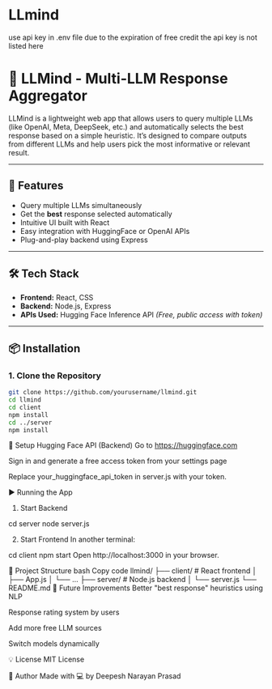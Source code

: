 # LLmind

use api key in .env file due to the expiration of free credit the api key is not listed here

# 🧠 LLMind - Multi-LLM Response Aggregator

LLMind is a lightweight web app that allows users to query multiple LLMs (like OpenAI, Meta, DeepSeek, etc.) and automatically selects the best response based on a simple heuristic. It’s designed to compare outputs from different LLMs and help users pick the most informative or relevant result.

---

## 🚀 Features

- Query multiple LLMs simultaneously
- Get the **best** response selected automatically
- Intuitive UI built with React
- Easy integration with HuggingFace or OpenAI APIs
- Plug-and-play backend using Express

---

## 🛠️ Tech Stack

- **Frontend:** React, CSS
- **Backend:** Node.js, Express
- **APIs Used:** Hugging Face Inference API *(Free, public access with token)*

---

## 📦 Installation

### 1. Clone the Repository

```bash
git clone https://github.com/yourusername/llmind.git
cd llmind
cd client
npm install
cd ../server
npm install
```
🔑 Setup Hugging Face API (Backend)
Go to https://huggingface.com

Sign in and generate a free access token from your settings page

Replace your_huggingface_api_token in server.js with your token.

▶️ Running the App
1. Start Backend

cd server
node server.js

2. Start Frontend
In another terminal:

cd client
npm start
Open http://localhost:3000 in your browser.

📂 Project Structure
bash
Copy code
llmind/
├── client/          # React frontend
│   ├── App.js
│   └── ...
├── server/          # Node.js backend
│   └── server.js
└── README.md
🧪 Future Improvements
Better "best response" heuristics using NLP

Response rating system by users

Add more free LLM sources

Switch models dynamically

💡 License
MIT License

👤 Author
Made with 💻 by Deepesh Narayan Prasad









